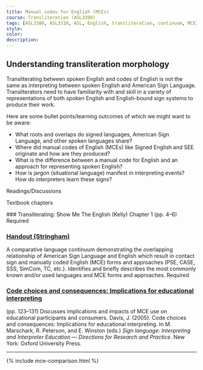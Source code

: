 ```yaml
---
title: Manual codes for English (MCEs)
course: Transliteration (ASL3380)
tags: [ASL3380, ASL3310, ASL, English, transliteration, continuum, MCE]
style: 
color: 
description:
---
```


## Understanding transliteration morphology

<p class="lead">Transliterating between spoken English and codes of English is not the same as interpreting between spoken English and American Sign Language. Transliterators need to have familiarity with and skill in a variety of representations of both spoken English and English-bound sign systems to produce their work.</p>

Here are some bullet points/learning outcomes of which we might want to be aware:
* What roots and overlaps do signed languages, American Sign Language, and other spoken languages share?
* Where did manual codes of English (MCEs) like Signed English and SEE originate and how are they produced?
* What is the difference between a manual code for English and an approach for representing spoken English?
* How is jargon (situational language) manifest in interpreting events? How do interpreters learn these signs?

Readings/Discussions

<p class="h4">Textbook chapters</p>
### Transliterating: Show Me The English (Kelly)
Chapter 1 (pp. 4–6) <span class="badge badge-pill badge-danger">Required</span>

### [Handout (Stringham)](http://)
A comparative language continuum demonstrating the overlapping relationship of American Sign Language and English which result in contact sign and manually coded English (MCE) forms and approaches (PSE, CASE, SSS, SimCom, TC, etc.). Identifies and briefly describes the most commonly known and/or used languages and MCE forms and approaches. <span class="badge badge-pill badge-danger">Required</span>

### [Code choices and consequences: Implications for educational interpreting](http://)
(pp. 123–131) Discusses implications and impacts of MCE use on educational participants and consumers. Davis, J. (2005). Code choices and consequences: Implications for educational interpreting. In M. Marschark, R. Peterson, and E. Winston (eds.) *Sign language: Interpreting and Interpreter Education — Directions for Research and Practice*. New York: Oxford University Press.

***

{% include mce-comparison.html %}